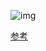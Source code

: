 ![img](https://gitee.com/huawesome/my-picture/raw/master/img/202109290641004.jpg)

[参考](https://zhuanlan.zhihu.com/p/378906422)

